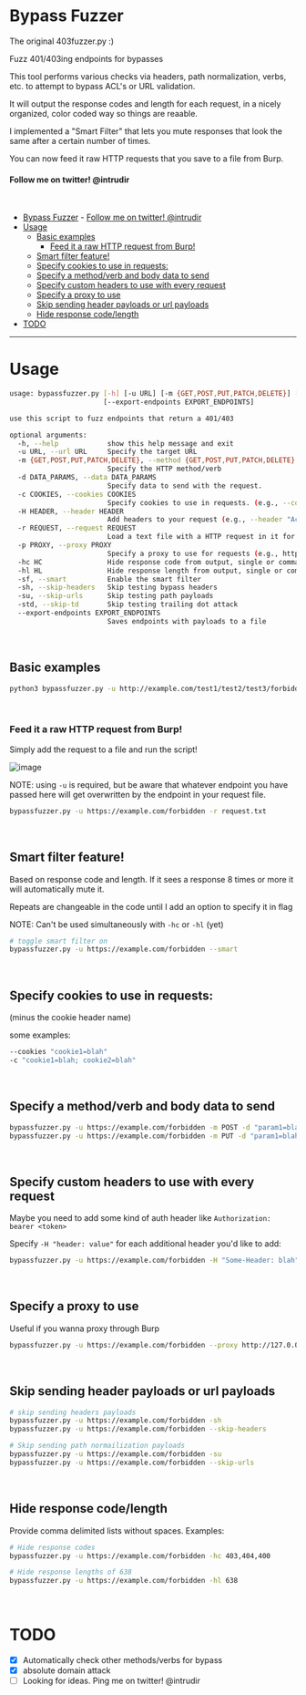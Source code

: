 # Bypass Fuzzer
The original 403fuzzer.py :)

Fuzz 401/403ing endpoints for bypasses

This tool performs various checks via headers, path normalization, verbs, etc. to attempt to bypass ACL's or URL validation.

It will output the response codes and length for each request, in a nicely organized, color coded way so things are reaable.

I implemented a "Smart Filter" that lets you mute responses that look the same after a certain number of times.

You can now feed it raw HTTP requests that you save to a file from Burp.

#### Follow me on twitter! @intrudir
<br>

- [Bypass Fuzzer](#bypass-fuzzer)
      - [Follow me on twitter! @intrudir](#follow-me-on-twitter-intrudir)
- [Usage](#usage)
  - [Basic examples](#basic-examples)
    - [Feed it a raw HTTP request from Burp!](#feed-it-a-raw-http-request-from-burp)
  - [Smart filter feature!](#smart-filter-feature)
  - [Specify cookies to use in requests:](#specify-cookies-to-use-in-requests)
  - [Specify a method/verb and body data to send](#specify-a-methodverb-and-body-data-to-send)
  - [Specify custom headers to use with every request](#specify-custom-headers-to-use-with-every-request)
  - [Specify a proxy to use](#specify-a-proxy-to-use)
  - [Skip sending header payloads or url payloads](#skip-sending-header-payloads-or-url-payloads)
  - [Hide response code/length](#hide-response-codelength)
- [TODO](#todo)


---
# Usage
```bash
usage: bypassfuzzer.py [-h] [-u URL] [-m {GET,POST,PUT,PATCH,DELETE}] [-d DATA_PARAMS] [-c COOKIES] [-H HEADER] [-r REQUEST] [-p PROXY] [-hc HC] [-hl HL] [-sf] [-sh] [-su] [-std]
                       [--export-endpoints EXPORT_ENDPOINTS]

use this script to fuzz endpoints that return a 401/403

optional arguments:
  -h, --help            show this help message and exit
  -u URL, --url URL     Specify the target URL
  -m {GET,POST,PUT,PATCH,DELETE}, --method {GET,POST,PUT,PATCH,DELETE}
                        Specify the HTTP method/verb
  -d DATA_PARAMS, --data DATA_PARAMS
                        Specify data to send with the request.
  -c COOKIES, --cookies COOKIES
                        Specify cookies to use in requests. (e.g., --cookies "cookie1=blah; cookie2=blah")
  -H HEADER, --header HEADER
                        Add headers to your request (e.g., --header "Accept: application/json" --header "Host: example.com"
  -r REQUEST, --request REQUEST
                        Load a text file with a HTTP request in it for fuzzing (e.g., --request req.txt
  -p PROXY, --proxy PROXY
                        Specify a proxy to use for requests (e.g., http://127.0.0.1:8080)
  -hc HC                Hide response code from output, single or comma separated
  -hl HL                Hide response length from output, single or comma separated
  -sf, --smart          Enable the smart filter
  -sh, --skip-headers   Skip testing bypass headers
  -su, --skip-urls      Skip testing path payloads
  -std, --skip-td       Skip testing trailing dot attack
  --export-endpoints EXPORT_ENDPOINTS
                        Saves endpoints with payloads to a file
```
<br>

## Basic examples
```bash
python3 bypassfuzzer.py -u http://example.com/test1/test2/test3/forbidden.html
```
<br>

### Feed it a raw HTTP request from Burp!
Simply add the request to a file and run the script!

![image](https://user-images.githubusercontent.com/24526564/188021983-2f38bac0-c144-45ce-9a45-3db32470a136.png)


NOTE: using `-u` is required, but be aware that whatever endpoint you have passed here will get overwritten by the endpoint in your request file.
```bash
bypassfuzzer.py -u https://example.com/forbidden -r request.txt
```
<br>

## Smart filter feature!
Based on response code and length. If it sees a response 8 times or more it will automatically mute it.

Repeats are changeable in the code until I add an option to specify it in flag

NOTE: Can't be used simultaneously with `-hc` or `-hl` (yet)

```bash
# toggle smart filter on
bypassfuzzer.py -u https://example.com/forbidden --smart
```
<br>

## Specify cookies to use in requests:
(minus the cookie header name)  

some examples:
```bash
--cookies "cookie1=blah"
-c "cookie1=blah; cookie2=blah"
```
<br>

## Specify a method/verb and body data to send
```bash
bypassfuzzer.py -u https://example.com/forbidden -m POST -d "param1=blah&param2=blah2"
bypassfuzzer.py -u https://example.com/forbidden -m PUT -d "param1=blah&param2=blah2"
```
<br>

## Specify custom headers to use with every request
Maybe you need to add some kind of auth header like `Authorization: bearer <token>`

Specify `-H "header: value"` for each additional header you'd like to add:
```bash
bypassfuzzer.py -u https://example.com/forbidden -H "Some-Header: blah" -H "Authorization: Bearer 1234567"
```
<br>

## Specify a proxy to use
Useful if you wanna proxy through Burp
```bash
bypassfuzzer.py -u https://example.com/forbidden --proxy http://127.0.0.1:8080
```
<br>

## Skip sending header payloads or url payloads
```bash
# skip sending headers payloads
bypassfuzzer.py -u https://example.com/forbidden -sh
bypassfuzzer.py -u https://example.com/forbidden --skip-headers

# Skip sending path normailization payloads
bypassfuzzer.py -u https://example.com/forbidden -su
bypassfuzzer.py -u https://example.com/forbidden --skip-urls
```
<br>

## Hide response code/length
Provide comma delimited lists without spaces.
Examples:
```bash
# Hide response codes
bypassfuzzer.py -u https://example.com/forbidden -hc 403,404,400  

# Hide response lengths of 638
bypassfuzzer.py -u https://example.com/forbidden -hl 638  
```
<br>

# TODO
- [x] Automatically check other methods/verbs for bypass
- [x] absolute domain attack
- [ ] Looking for ideas. Ping me on twitter! @intrudir
